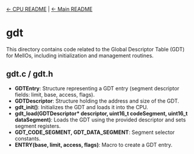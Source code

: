[← CPU README](../README.md) | [← Main README](../../README.md)

# gdt

This directory contains code related to the Global Descriptor Table (GDT) for MellOs, including initialization and management routines.

## gdt.c / gdt.h
- **GDTEntry**: Structure representing a GDT entry (segment descriptor fields: limit, base, access, flags).
- **GDTDescriptor**: Structure holding the address and size of the GDT.
- **gdt_init()**: Initializes the GDT and loads it into the CPU.
- **gdt_load(GDTDescriptor\* descriptor, uint16_t codeSegment, uint16_t dataSegment)**: Loads the GDT using the provided descriptor and sets segment registers.
- **GDT_CODE_SEGMENT, GDT_DATA_SEGMENT**: Segment selector constants.
- **ENTRY(base, limit, access, flags)**: Macro to create a GDT entry.